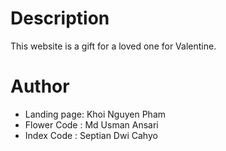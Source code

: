# Description
This website is a gift for a loved one for Valentine.

# Author
- Landing page: Khoi Nguyen Pham
- Flower Code : Md Usman Ansari 
- Index Code : Septian Dwi Cahyo 


